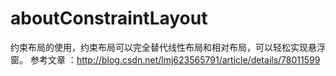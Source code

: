 # aboutConstraintLayout
约束布局的使用，约束布局可以完全替代线性布局和相对布局，可以轻松实现悬浮窗。
参考文章 ：http://blog.csdn.net/lmj623565791/article/details/78011599
